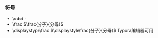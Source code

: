 ### 符号
- \cdot $\cdot$
- \frac $\frac{分子}{分母}$
- \displaystype\frac $\displaystyle\frac{分子}{分母}$  Typora编辑器可用

